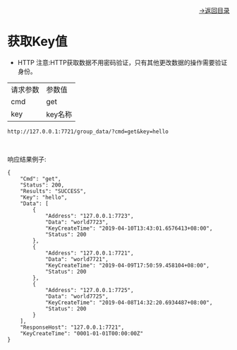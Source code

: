 [<p align="right">->返回目录</p>](../0.directory.md)

# 获取Key值

* HTTP
注意:HTTP获取数据不用密码验证，只有其他更改数据的操作需要验证身份。

<table>
    <tr>
        <td>请求参数</td>
        <td>参数值</td>
    </tr>
    <tr>
        <td>cmd</td>
        <td>get</td>
    </tr>
    <tr>
        <td>key</td>
        <td>key名称</td>
    </tr> 
</table> 
 
~~~shell
http://127.0.0.1:7721/group_data/?cmd=get&key=hello
~~~
<br>

响应结果例子:
~~~shell
{
    "Cmd": "get",
    "Status": 200,
    "Results": "SUCCESS",
    "Key": "hello",
    "Data": [
        {
            "Address": "127.0.0.1:7723",
            "Data": "world7723",
            "KeyCreateTime": "2019-04-10T13:43:01.6576413+08:00",
            "Status": 200
        },
        {
            "Address": "127.0.0.1:7721",
            "Data": "world7721",
            "KeyCreateTime": "2019-04-09T17:50:59.458104+08:00",
            "Status": 200
        },
        {
            "Address": "127.0.0.1:7725",
            "Data": "world7725",
            "KeyCreateTime": "2019-04-08T14:32:20.6934487+08:00",
            "Status": 200
        }
    ],
    "ResponseHost": "127.0.0.1:7721",
    "KeyCreateTime": "0001-01-01T00:00:00Z"
}
~~~
